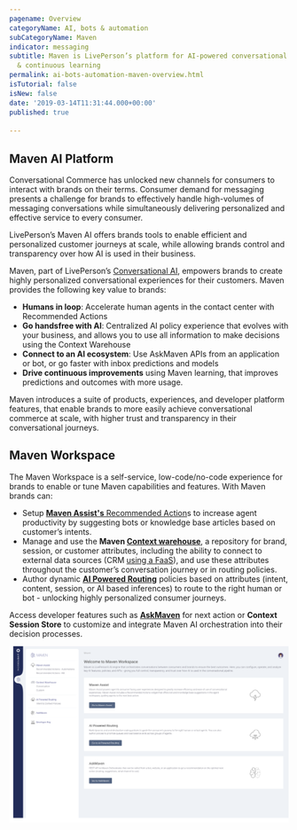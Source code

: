 ```yaml
---
pagename: Overview
categoryName: AI, bots & automation
subCategoryName: Maven
indicator: messaging
subtitle: Maven is LivePerson’s platform for AI-powered conversational orchestration
  & continuous learning
permalink: ai-bots-automation-maven-overview.html
isTutorial: false
isNew: false
date: '2019-03-14T11:31:44.000+00:00'
published: true

---
```


## Maven AI Platform

Conversational Commerce has unlocked new channels for consumers to interact with brands on their terms. Consumer demand for messaging presents a challenge for brands to effectively handle high-volumes of messaging conversations while simultaneously delivering personalized and effective service to every consumer.

LivePerson’s Maven AI offers brands tools to enable efficient and personalized customer journeys at scale, while allowing brands control and transparency over how AI is used in their business.

Maven, part of LivePerson’s [Conversational AI](ai-bots-automation-conversational-ai.html), empowers brands to create highly personalized conversational experiences for their customers. Maven provides the following key value to brands:

* **Humans in loop**: Accelerate human agents in the contact center with Recommended Actions
* **Go handsfree with AI**: Centralized AI policy experience that evolves with your business, and allows you to use all information to make decisions using the Context Warehouse
* **Connect to an AI ecosystem**: Use AskMaven APIs from an application or bot, or go faster with inbox predictions and models
* **Drive continuous improvements** using Maven learning, that improves predictions and outcomes with more usage.

Maven introduces a suite of products, experiences, and developer platform features, that enable brands to more easily achieve conversational commerce at scale, with higher trust and transparency in their conversational journeys.

## Maven Workspace

The Maven Workspace is a self-service, low-code/no-code experience for brands to enable or tune Maven capabilities and features. With Maven brands can:

* Setup [**Maven Assist's** Recommended Action](https://knowledge.liveperson.com/ai-bots-automation-maven-maven-assist.html)s to increase agent productivity by suggesting bots or knowledge base articles based on customer’s intents.
* Manage and use the **Maven [Context warehouse](ai-bots-automation-maven-context-warehouse.html)**, a repository for brand, session, or customer attributes, including the ability to connect to external data sources (CRM [using a FaaS](https://knowledge.liveperson.com/developer-tools-liveperson-functions.html)), and use these attributes throughout the customer’s conversation journey or in routing policies.
* Author dynamic **[AI Powered Routing](ai-bots-automation-maven-ai-powered-routing.html)** policies based on attributes (intent, content, session, or AI based inferences) to route to the right human or bot - unlocking highly personalized consumer journeys.

Access developer features such as **[AskMaven](ai-bots-automation-maven-askmaven.html)** for next action or **Context Session Store** to customize and integrate Maven AI orchestration into their decision processes.

<img width="750px" src="/img/maven-workspace.png">
